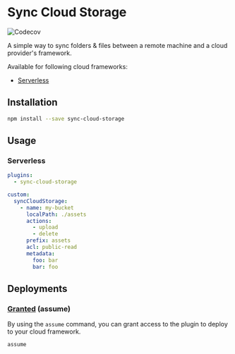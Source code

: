 # Sync Cloud Storage

![Codecov](https://img.shields.io/codecov/c/github/msudgh/sync-cloud-storage)

A simple way to sync folders & files between a remote machine and a cloud provider's framework.

Available for following cloud frameworks:

- [Serverless](https://serverless.com/)

## Installation

```bash
npm install --save sync-cloud-storage
```

## Usage

### Serverless

```yaml
plugins:
  - sync-cloud-storage

custom:
  syncCloudStorage:
    - name: my-bucket
      localPath: ./assets
      actions:
        - upload
        - delete
      prefix: assets
      acl: public-read
      metadata:
        foo: bar
        bar: foo
```

## Deployments

### [Granted](https://github.com/common-fate/granted) (assume)

By using the `assume` command, you can grant access to the plugin to deploy to your cloud framework.

```bash
assume
```

